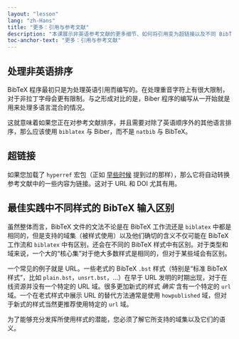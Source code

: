 ```yaml
---
layout: "lesson"
lang: "zh-Hans"
title: "更多：引用与参考文献"
description: "本课展示非英语参考文献的更多细节、如何将引用变为超链接以及不同 BibTeX 样式的主要区别。"
toc-anchor-text: "更多：引用与参考文献"
---
```


## 处理非英语排序

BibTeX 程序最初只是为处理英语引用而编写的。在处理重音字符上有很大限制，对于非拉丁字母会更有限制。与之形成对比的是，Biber 程序的编写从一开始就是用来处理多语言混合的情况。

这就意味着如果您正在对参考文献排序，并且需要对除了英语顺序外的其他语言排序，那么应该使用 `biblatex` 与 Biber，而不是 `natbib` 与 BibTeX。

## 超链接

如果您加载了 `hyperref` 宏包（正如 [早些时候](more-09) 提到过的那样），那么它将自动转换参考文献中的一些内容为链接。这对于 URL 和 DOI 尤其有用。

## 最佳实践中不同样式的 BibTeX 输入区别

虽然整体而言，BibTeX 文件的文法不论是在 BibTeX 工作流还是 `biblatex` 中都是相同的，但是支持的域集（被样式使用）以及他们确切的含义不仅可能在 BibTeX 工作流和 `biblatex` 中有区别，还会在不同的 BibTeX 样式中有区别。对于类型和域来说，一个大的“核心集”对于绝大多数样式是相同的，但对于某些域会有区别。

一个常见的例子就是 URL。一些老式的 BibTeX `.bst` 样式（特别是“标准 BibTeX 样式”，比如 `plain.bst`，`unsrt.bst`，...）在早于 URL 发明的时期出现，对于在线资源并没有一个特定的 URL 域。很多更加新式的样式 _确实_ 含有一个特定的 `url` 域。一个在老式样式中展示 URL 的替代方法通常是使用 `howpublished` 域，但对于新式的样式当然更推荐使用特定的 `url` 域。

为了能够充分发挥所使用样式的潜能，您必须了解它所支持的域集以及它们的语义。
